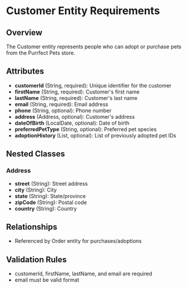 # Customer Entity Requirements

## Overview
The Customer entity represents people who can adopt or purchase pets from the Purrfect Pets store.

## Attributes
- **customerId** (String, required): Unique identifier for the customer
- **firstName** (String, required): Customer's first name
- **lastName** (String, required): Customer's last name
- **email** (String, required): Email address
- **phone** (String, optional): Phone number
- **address** (Address, optional): Customer's address
- **dateOfBirth** (LocalDate, optional): Date of birth
- **preferredPetType** (String, optional): Preferred pet species
- **adoptionHistory** (List<String>, optional): List of previously adopted pet IDs

## Nested Classes
### Address
- **street** (String): Street address
- **city** (String): City
- **state** (String): State/province
- **zipCode** (String): Postal code
- **country** (String): Country

## Relationships
- Referenced by Order entity for purchases/adoptions

## Validation Rules
- customerId, firstName, lastName, and email are required
- email must be valid format
